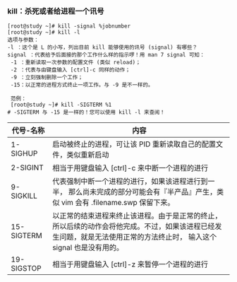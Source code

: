 ### kill：杀死或者给进程一个讯号

```
[root@study ~]# kill -signal %jobnumber
[root@study ~]# kill -l
选项与参数：
-l ：这个是 L 的小写，列出目前 kill 能够使用的讯号 (signal) 有哪些？
signal ：代表给予后面接的那个工作什么样的指示啰！用 man 7 signal 可知：
 -1 ：重新读取一次参数的配置文件 (类似 reload)；
 -2 ：代表与由键盘输入 [ctrl]-c 同样的动作；
 -9 ：立刻强制删除一个工作；
 -15：以正常的进程方式终止一项工作。与 -9 是不一样的。

 范例：
 [root@study ~]# kill -SIGTERM %1
# -SIGTERM 与 -15 是一样的！您可以使用 kill -l 来查阅！
```


|代号-名称 |内容|
|---|---|
|1-SIGHUP |启动被终止的进程，可让该 PID 重新读取自己的配置文件，类似重新启动|
|2-SIGINT |相当于用键盘输入 [ctrl]-c 来中断一个进程的进行
|9-SIGKILL|代表强制中断一个进程的进行，如果该进程进行到一半， 那么尚未完成的部分可能会有『半产品』产生，类似 vim 会有 .filename.swp 保留下来。|
|15-SIGTERM|以正常的结束进程来终止该进程。由于是正常的终止， 所以后续的动作会将他完成。不过，如果该进程已经发生问题，就是无法使用正常的方法终止时， 输入这个 signal 也是没有用的。|
|19-SIGSTOP| 相当于用键盘输入 [ctrl]-z 来暂停一个进程的进行|




